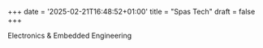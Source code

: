 +++
date = '2025-02-21T16:48:52+01:00'
title = "Spas Tech"
draft = false
+++

Electronics & Embedded Engineering
